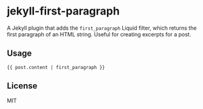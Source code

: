 # jekyll-first-paragraph

  A Jekyll plugin that adds the `first_paragraph` Liquid filter, which returns the first paragraph of an HTML string. Useful for creating excerpts for a post.

## Usage
  
    {{ post.content | first_paragraph }}

## License

  MIT
